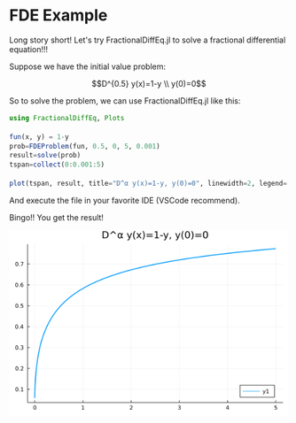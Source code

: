 # FDE Example

Long story short! Let's try FractionalDiffEq.jl to solve a fractional differential equation!!!

Suppose we have the initial value problem:
```math
D^{0.5} y(x)=1-y \\
y(0)=0
```
So to solve the problem, we can use FractionalDiffEq.jl like this:

```julia
using FractionalDiffEq, Plots

fun(x, y) = 1-y
prob=FDEProblem(fun, 0.5, 0, 5, 0.001)
result=solve(prob)
tspan=collect(0:0.001:5)

plot(tspan, result, title="D^α y(x)=1-y, y(0)=0", linewidth=2, legend=:bottomright)
```

And execute the file in your favorite IDE (VSCode recommend).

Bingo!! You get the result!

![Example image](../assets/simple_example.png)